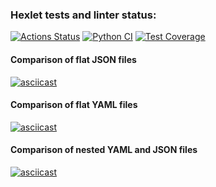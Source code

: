 ### Hexlet tests and linter status:
[![Actions Status](https://github.com/VVP04/python-project-50/actions/workflows/hexlet-check.yml/badge.svg)](https://github.com/VVP04/python-project-50/actions)
[![Python CI](https://github.com/VVP04/python-project-50/actions/workflows/main.yml/badge.svg)](https://github.com/VVP04/python-project-50/actions/workflows/main.yml)
[![Test Coverage](https://api.codeclimate.com/v1/badges/963673bcabea6734e24a/test_coverage.svg)](https://codeclimate.com/github/VVP04/python-project-50/test_coverage)

#### Comparison of flat JSON files
[![asciicast](https://asciinema.org/a/708426.svg)](https://asciinema.org/a/708426)
#### Comparison of flat YAML files
[![asciicast](https://asciinema.org/a/709193.svg)](https://asciinema.org/a/709193)
#### Comparison of nested YAML and JSON files
[![asciicast](https://asciinema.org/a/710981.svg)](https://asciinema.org/a/710981)